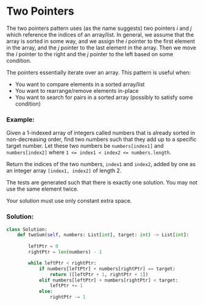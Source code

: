 # Two Pointers

The two pointers pattern uses (as the name suggests) two pointers $i$ and $j$ which reference the indices of an array/list. In general, we assume that the array is sorted in some way, and we assign the $i$ pointer to the first element in the array, and the $j$ pointer to the last element in the array. Then we move the $i$ pointer to the right and the $j$ pointer to the left based on some condition.

The pointers essentially iterate over an array. This pattern is useful when:
- You want to compare elements in a sorted array/list
- You want to rearrange/remove elements in-place
- You want to search for pairs in a sorted array (possibly to satisfy some condition)

### Example:
Given a 1-indexed array of integers called numbers that is already sorted in non-decreasing order, find two numbers such that they add up to a specific target number. Let these two numbers be `numbers[index1]` and `numbers[index2]` where `1 <= index1 < index2 <= numbers.length`.

Return the indices of the two numbers, `index1` and `index2`, added by one as an integer array `[index1, index2]` of length 2.

The tests are generated such that there is exactly one solution. You may not use the same element twice.

Your solution must use only constant extra space.

### Solution:
```python
class Solution:
    def twoSum(self, numbers: List[int], target: int) -> List[int]:
        
        leftPtr = 0
        rightPtr = len(numbers) - 1

        while leftPtr < rightPtr:
            if numbers[leftPtr] + numbers[rightPtr] == target:
                return ([leftPtr + 1, rightPtr + 1])
            elif numbers[leftPtr] + numbers[rightPtr] < target:
                leftPtr += 1
            else:
                rightPtr -= 1
```
